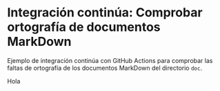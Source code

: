 # Integración continúa: Comprobar ortografía de documentos MarkDown

Ejemplo de integración continúa con GitHub Actions para comprobar las faltas de ortografía de los documentos MarkDown del directorio `doc`. 


Hola
